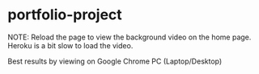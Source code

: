 # portfolio-project
NOTE: Reload the page to view the background video on the home page. Heroku is a bit slow to load the video.


Best results by viewing on Google Chrome PC (Laptop/Desktop)
